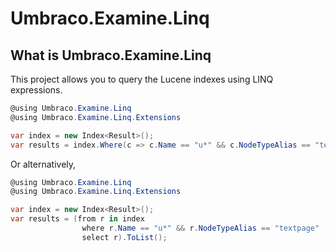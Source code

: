 # Umbraco.Examine.Linq
## What is Umbraco.Examine.Linq
This project allows you to query the Lucene indexes using LINQ expressions.

```C#
@using Umbraco.Examine.Linq
@using Umbraco.Examine.Linq.Extensions

var index = new Index<Result>();
var results = index.Where(c => c.Name == "u*" && c.NodeTypeAlias == "textpage").ToList();
```
Or alternatively,
```C#
@using Umbraco.Examine.Linq
@using Umbraco.Examine.Linq.Extensions

var index = new Index<Result>();
var results = (from r in index
                where r.Name == "u*" && r.NodeTypeAlias == "textpage"
                select r).ToList();
```
